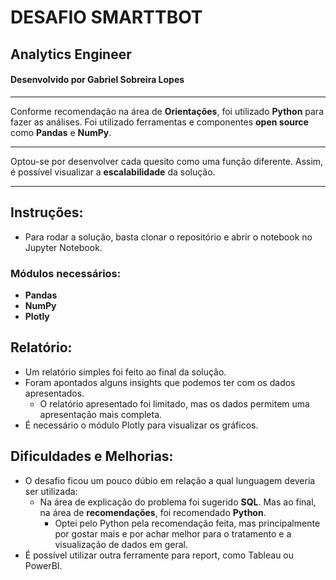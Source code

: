 # DESAFIO SMARTTBOT

## Analytics Engineer

#### Desenvolvido por Gabriel Sobreira Lopes

---

Conforme recomendação na área de **Orientações**, foi utilizado **Python** para fazer as análises.
Foi utilizado ferramentas e componentes **open source** como **Pandas** e **NumPy**.

---

Optou-se por desenvolver cada quesito como uma função diferente. Assim, é possível visualizar a **escalabilidade** da solução.

---

## Instruções:

- Para rodar a solução, basta clonar o repositório e abrir o notebook no Jupyter Notebook.

### Módulos necessários:

- **Pandas**
- **NumPy**
- **Plotly**

## Relatório:

- Um relatório simples foi feito ao final da solução.
- Foram apontados alguns insights que podemos ter com os dados apresentados.
  - O relatório apresentado foi limitado, mas os dados permitem uma apresentação mais completa.
- É necessário o módulo Plotly para visualizar os gráficos.

## Dificuldades e Melhorias:

- O desafio ficou um pouco dúbio em relação a qual lunguagem deveria ser utilizada:
  - Na área de explicação do problema foi sugerido **SQL**. Mas ao final, na área de **recomendações**, foi recomendado **Python**.
    - Optei pelo Python pela recomendação feita, mas principalmente por gostar mais e por achar melhor para o tratamento e a visualização de dados em geral.
- É possível utilizar outra ferramente para report, como Tableau ou PowerBI.